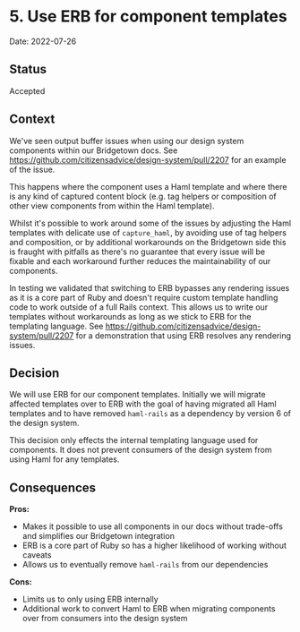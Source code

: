 # 5. Use ERB for component templates

Date: 2022-07-26

## Status

Accepted

## Context

We've seen output buffer issues when using our design system components within our Bridgetown docs. See https://github.com/citizensadvice/design-system/pull/2207 for an example of the issue.

This happens where the component uses a Haml template and where there is any kind of captured content block (e.g. tag helpers or composition of other view components from within the Haml template).

Whilst it's possible to work around some of the issues by adjusting the Haml templates with delicate use of `capture_haml`, by avoiding use of tag helpers and composition, or by additional workarounds on the Bridgetown side this is fraught with pitfalls as there's no guarantee that every issue will be fixable and each workaround further reduces the maintainability of our components.

In testing we validated that switching to ERB bypasses any rendering issues as it is a core part of Ruby and doesn't require custom template handling code to work outside of a full Rails context. This allows us to write our templates without workarounds as long as we stick to ERB for the templating language. See https://github.com/citizensadvice/design-system/pull/2207 for a demonstration that using ERB resolves any rendering issues.

## Decision

We will use ERB for our component templates. Initially we will migrate affected templates over to ERB with the goal of having migrated all Haml templates and to have removed `haml-rails` as a dependency by version 6 of the design system.

This decision only effects the internal templating language used for components. It does not prevent consumers of the design system from using Haml for any templates.

## Consequences

**Pros:**

- Makes it possible to use all components in our docs without trade-offs and simplifies our Bridgetown integration
- ERB is a core part of Ruby so has a higher likelihood of working without caveats
- Allows us to eventually remove `haml-rails` from our dependencies

**Cons:**

- Limits us to only using ERB internally
- Additional work to convert Haml to ERB when migrating components over from consumers into the design system

